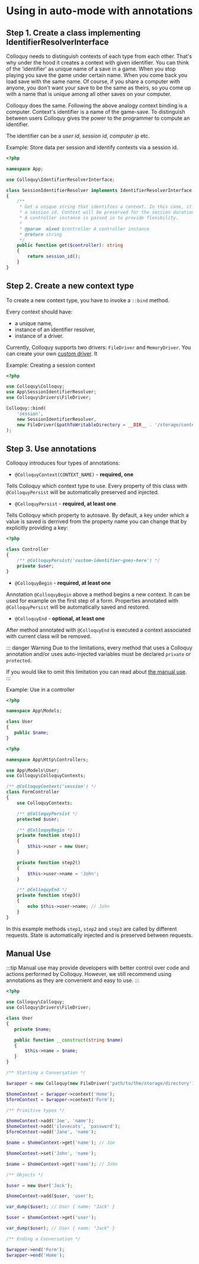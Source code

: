 # Using in auto-mode with annotations

## Step 1. Create a class implementing IdentifierResolverInterface

Colloquy needs to distinguish contexts of each type from each other.
That's why under the hood it creates a context with given identifier.
You can think of the 'identifier' as unique name of a save in a game.
When you stop playing you save the game under certain name. When you come back you load save with the same name.
Of course, if you share a computer with anyone, you don't want your save to be the same as theirs, so you come up
with a name that is unique among all other saves on your computer.

Colloquy does the same. Following the above analogy context binding is a computer. Context's identifier
is a name of the game-save. To distinguish between users Colloquy gives the power to the programmer to compute
an identifier.

The identifier can be a _user id_, _session id_, _computer ip_ etc.

Example: Store data per session and identify contexts via a session id.
```php
<?php

namespace App;

use Colloquy\IdentifierResolverInterface;

class SessionIdentifierResolver implements IdentifierResolverInterface
{
    /**
     * Get a unique string that identifies a context. In this case, it returns
     * a session id. Context will be preserved for the session duration.
     * A controller instance is passed in to provide flexibility.
     *
     * @param  mixed $controller A controller instance
     * @return string
     */
    public function get($controller): string
    {
        return session_id();
    }
}
```

## Step 2. Create a new context type

To create a new context type, you have to invoke a `::bind` method.

Every context should have:

- a unique name,
- instance of an identifier resolver,
- instance of a driver.

Currently, Colloquy supports two drivers: `FileDriver` and `MemoryDriver`.
You can create your own [custom driver](/creating-custom-driver.md). It

Example: Creating a session context
```php
<?php

use Colloquy\Colloquy;
use App\SessionIdentifierResolver;
use Colloquy\Drivers\FileDriver;

Colloquy::bind(
    'session',
    new SessionIdentifierResolver,
    new FileDriver($pathToWritableDirectory = __DIR__ . '/storage/contexts')
);
```

## Step 3. Use annotations

Colloquy introduces four types of annotations:

- `@ColloquyContext(CONTEXT_NAME)` - **required, one**

Tells Colloquy which context type to use. Every property of this class with `@ColloquyPersist` will be
automatically preserved and injected.

- `@ColloquyPersist` - **required, at least one**

Tells Colloquy which property to autosave. By default, a key under which a value is saved is
derrived from the property name you can change that by explicitly providing a key:

```php
<?php

class Controller
{
    /** @ColloquyPersist('custom-identifier-goes-here') */
    private $user;
}
```

- `@ColloquyBegin`  - **required, at least one**

Annotation `@ColloquyBegin` above a method begins a new context. It can be used
for example on the first step of a form. Properties annotated with `@ColloquyPersist`
will be automatically saved and restored.

- `@ColloquyEnd`  - **optional, at least one**

After method annotated with `@ColloquyEnd` is executed a context associated with current class will be removed.

::: danger Warning
Due to the limitations, every method that uses a Colloquy annotation and/or uses
auto-injected variables must be declared `private` or `protected`.

If you would like to omit this limitation you can read about [the manual use](#manual-use).
:::


Example: Use in a controller

```php
<?php

namespace App\Models;

class User
{
   public $name;
}
```

```php
<?php

namespace App\Http\Controllers;

use App\Models\User;
use Colloquy\ColloquyContexts;

/** @ColloquyContext('session') */
class FormController
{
    use ColloquyContexts;

    /** @ColloquyPersist */
    protected $user;

    /** @ColloquyBegin */
    private function step1()
    {
        $this->user = new User;
    }

    private function step2()
    {
        $this->user->name = 'John';
    }

    /** @ColloquyEnd */
    private function step3()
    {
        echo $this->user->name; // John
    }
}
```

In this example methods `step1`, `step2` and `step3` are called by different requests.
State is automatically injected and is preserved between requests.

## Manual Use

:::tip
Manual use may provide developers with better control over code and actions performed by Colloquy.
However, we still recommend using annotations as they are convenient and easy to use.
:::

```php
<?php

use Colloquy\Colloquy;
use Colloquy\Drivers\FileDriver;

class User
{
   private $name;

   public function __construct(string $name)
   {
       $this->name = $name;
   }
}

/** Starting a Conversation */

$wrapper = new Colloquy(new FileDriver('path/to/the/storage/directory'));

$homeContext = $wrapper->context('Home');
$formContext = $wrapper->context('Form');

/** Primitive types */

$homeContext->add('Joe', 'name');
$homeContext->add('ilovecats', 'password');
$formContext->add('Jane', 'name');

$name = $homeContext->get('name'); // Joe

$homeContext->set('John', 'name');

$name = $homeContext->get('name'); // John

/** Objects */

$user = new User('Jack');

$homeContext->add($user, 'user');

var_dump($user); // User { name: "Jack" }

$user = $homeContext->get('user');

var_dump($user); // User { name: "Jack" }

/** Ending a Conversation */

$wrapper->end('Form');
$wrapper->end('Home');
```
